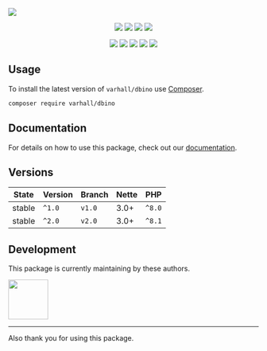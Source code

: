 ![](https://heatbadger.now.sh/github/readme/varhall/dbino/)

<p align=center>
  <a href="https://github.com/varhall/dbino/actions"><img src="https://badgen.net/github/checks/varhall/dbino/master"></a>
  <a href="https://coveralls.io/r/varhall/dbino"><img src="https://badgen.net/coveralls/c/github/varhall/dbino"></a>
  <a href="https://packagist.org/packages/varhall/dbino"><img src="https://badgen.net/packagist/dm/varhall/dbino"></a>
  <a href="https://packagist.org/packages/varhall/dbino"><img src="https://badgen.net/packagist/v/varhall/dbino"></a>
</p>
<p align=center>
  <a href="https://packagist.org/packages/varhall/dbino"><img src="https://badgen.net/packagist/php/varhall/dbino"></a>
  <a href="https://github.com/varhall/dbino"><img src="https://badgen.net/github/license/varhall/dbino"></a>
  <a href="https://bit.ly/ctteg"><img src="https://badgen.net/badge/support/gitter/cyan"></a>
  <a href="https://bit.ly/cttfo"><img src="https://badgen.net/badge/support/forum/yellow"></a>
  <a href="https://contributte.org/partners.html"><img src="https://badgen.net/badge/sponsor/donations/F96854"></a>
</p>

<!--
<p align=center>
Website 🚀 <a href="https://contributte.org">contributte.org</a> | Contact 👨🏻‍💻 <a href="https://f3l1x.io">f3l1x.io</a> | Twitter 🐦 <a href="https://twitter.com/contributte">@contributte</a>
</p>
-->

## Usage

To install the latest version of `varhall/dbino` use [Composer](https://getcomposer.org).

```bash
composer require varhall/dbino
```

## Documentation

For details on how to use this package, check out our [documentation](.docs).

## Versions

| State       | Version | Branch | Nette | PHP    |
|-------------|---------|--------|-------|--------|
| stable      | `^1.0`  | `v1.0` | 3.0+  | `^8.0` |
| stable      | `^2.0`  | `v2.0` | 3.0+  | `^8.1` |

## Development

This package is currently maintaining by these authors.

<a href="https://github.com/varhall">
  <img width="80" height="80" src="https://avatars.githubusercontent.com/u/165651?v=4">
</a>

-----

Also thank you for using this package.